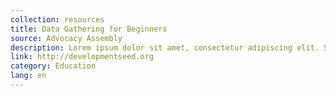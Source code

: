 ```yaml
---
collection: resources
title: Data Gathering for Beginners
source: Advocacy Assembly
description: Lorem ipsum dolor sit amet, consectetur adipiscing elit. Suspendisse ut augue aliquet ligula aliquam faucibus a ac mauris. Sed sagittis tempor sapien ac sagittis.
link: http://developmentseed.org
category: Education
lang: en
---
```

